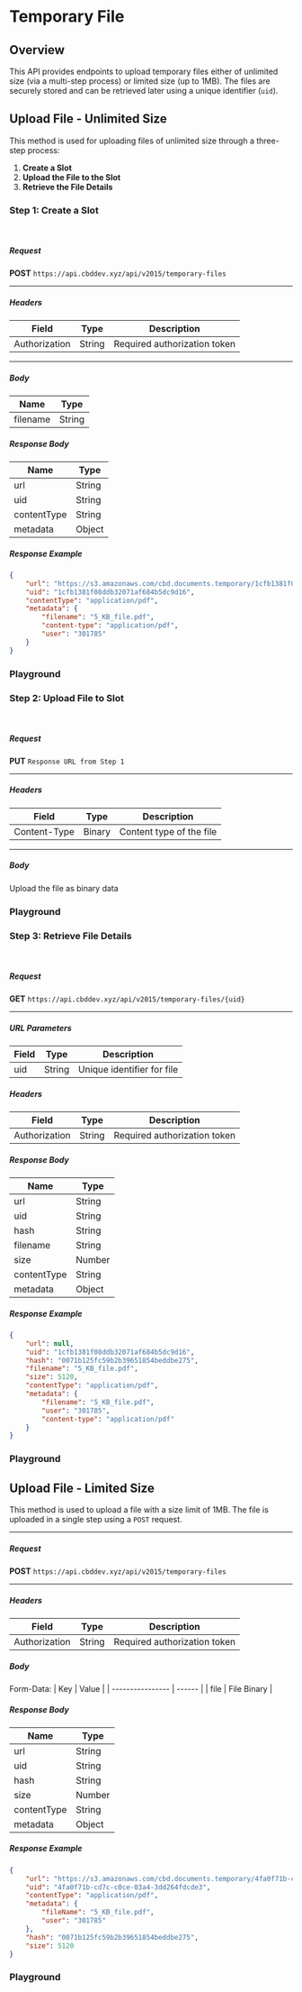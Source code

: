 <script setup>
import { ref } from "vue";
import SwaggerUI from "@/swagger/view/SwaggerUI.vue"
import swaggerSlotCreationJson from "@/swagger/json/general/file-upload/without-limit/slot-creation.json";
import swaggerUploadFileJson from "@/swagger/json/general/file-upload/without-limit/upload-file.json";
import swaggerGetFileJson from "@/swagger/json/general/file-upload/without-limit/get-file.json";
import swaggerGetFileWithLimitJson from "@/swagger/json/general/file-upload/with-limit/get-file.json";

const swaggerSlotCreationSpecs = [
  { json: swaggerSlotCreationJson, domId:"slot-creation", protected:true },
];
// Reactive swagger specs for upload file
const swaggerUploadFileSpecs = ref([
  { json: { ...swaggerUploadFileJson }, domId: "upload-file", protected: false },
]);

const swaggerGetFileSpecs = [
  { json: swaggerGetFileJson, domId:"get-file", protected:true },
];

const swaggerGetFileWithLimitSpecs = [
  { json: swaggerGetFileWithLimitJson, domId:"get-file-with-limit", protected:true },
];
</script>

# Temporary File

## Overview

This API provides endpoints to upload temporary files either of unlimited size (via a multi-step process) or limited size (up to 1MB). The files are securely stored and can be retrieved later using a unique identifier (`uid`).

## Upload File - Unlimited Size

This method is used for uploading files of unlimited size through a three-step process:

1. **Create a Slot**
2. **Upload the File to the Slot**
3. **Retrieve the File Details**

### Step 1: Create a Slot
<br>

##### Request
**POST** `https://api.cbddev.xyz/api/v2015/temporary-files`

---

##### Headers
| Field            | Type   | Description                      |
| ---------------- | ------ | -------------------------------- |
| Authorization    | String | Required authorization token    |

---

##### Body
| Name            | Type   |
| ---------------- | ------ |
| filename    | String |

##### Response Body
| Name            | Type   | 
| ---------------- | ------ |
| url    | String |
| uid    | String |
| contentType    | String |
| metadata    | Object |

##### Response Example
```json
{
    "url": "https://s3.amazonaws.com/cbd.documents.temporary/1cfb1381f08ddb32071af684b5dc9d16?AWSAccessKeyId=AKIAIABSUSESLXAZRGMQ&Content-Type=application%2Fpdf&Expires=1734738728&Signature=MQM8MtjkESTjUMH2VJd3OypLa6o%3D&x-amz-acl=private&x-amz-meta-content-type=application%2Fpdf&x-amz-meta-filename=5_KB_file.pdf&x-amz-meta-user=301785",
    "uid": "1cfb1381f08ddb32071af684b5dc9d16",
    "contentType": "application/pdf",
    "metadata": {
        "filename": "5_KB_file.pdf",
        "content-type": "application/pdf",
        "user": "301785"
    }
}
```

### Playground

<SwaggerUI :swaggerSpecs="swaggerSlotCreationSpecs" />

### Step 2: Upload File to Slot
<br>

##### Request
**PUT** `Response URL from Step 1`

---

##### Headers
| Field            | Type   | Description                      |
| ---------------- | ------ | -------------------------------- |
| Content-Type    | Binary | Content type of the file    |

---

##### Body
Upload the file as binary data

### Playground

<SwaggerUI :swaggerSpecs="swaggerUploadFileSpecs" />

### Step 3: Retrieve File Details
<br>

##### Request
**GET** `https://api.cbddev.xyz/api/v2015/temporary-files/{uid}`

---

##### URL Parameters
| Field            | Type   | Description                      |
| ---------------- | ------ | -------------------------------- |
| uid    | String | Unique identifier for file    |

##### Headers
| Field            | Type   | Description                      |
| ---------------- | ------ | -------------------------------- |
| Authorization    | String | Required authorization token    |

##### Response Body
| Name            | Type   | 
| ---------------- | ------ |
| url    | String |
| uid    | String |
| hash    | String | 
| filename    | String | 
| size    | Number | 
| contentType    | String |
| metadata    | Object |

##### Response Example
```json
{
    "url": null,
    "uid": "1cfb1381f08ddb32071af684b5dc9d16",
    "hash": "0071b125fc59b2b39651854beddbe275",
    "filename": "5_KB_file.pdf",
    "size": 5120,
    "contentType": "application/pdf",
    "metadata": {
        "filename": "5_KB_file.pdf",
        "user": "301785",
        "content-type": "application/pdf"
    }
}
```

### Playground

<SwaggerUI :swaggerSpecs="swaggerGetFileSpecs" />


## Upload File - Limited Size
This method is used to upload a file with a size limit of 1MB. The file is uploaded in a single step using a `POST` request.

---

##### Request
**POST** `https://api.cbddev.xyz/api/v2015/temporary-files`

---

##### Headers
| Field            | Type   | Description                      |
| ---------------- | ------ | -------------------------------- |
| Authorization    | String | Required authorization token    |

##### Body
Form-Data:
| Key            | Value   |
| ---------------- | ------ |
| file    | File Binary |

##### Response Body
| Name            | Type   | 
| ---------------- | ------ |
| url    | String |
| uid    | String |
| hash    | String | 
| size    | Number | 
| contentType    | String |
| metadata    | Object |

##### Response Example
```json
{
    "url": "https://s3.amazonaws.com/cbd.documents.temporary/4fa0f71b-cd7c-c0ce-03a4-3dd264fdcde3?AWSAccessKeyId=AKIAIABSUSESLXAZRGMQ&Expires=1734709685&Signature=gyq8UILFrezIPAPq%2FYKO7xzaAMk%3D",
    "uid": "4fa0f71b-cd7c-c0ce-03a4-3dd264fdcde3",
    "contentType": "application/pdf",
    "metadata": {
        "fileName": "5_KB_file.pdf",
        "user": "301785"
    },
    "hash": "0071b125fc59b2b39651854beddbe275",
    "size": 5120
}
```


### Playground

<!-- <SwaggerUI :swaggerSpecs="swaggerSlotCreationSpecs" /> -->

<!-- <SwaggerUI :swaggerSpecs="swaggerUploadFileSpecs" /> -->

<!-- <SwaggerUI :swaggerSpecs="swaggerGetFileSpecs" /> -->

<SwaggerUI :swaggerSpecs="swaggerGetFileWithLimitSpecs" />
